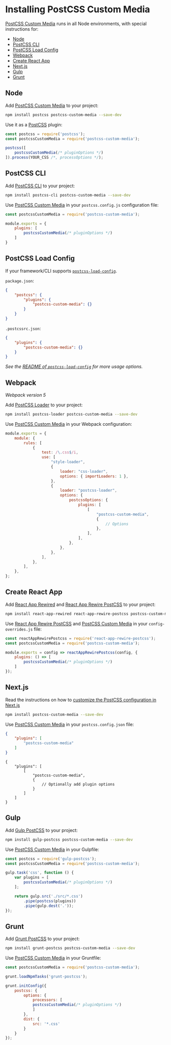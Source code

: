 # Installing PostCSS Custom Media

[PostCSS Custom Media] runs in all Node environments, with special instructions for:

- [Node](#node)
- [PostCSS CLI](#postcss-cli)
- [PostCSS Load Config](#postcss-load-config)
- [Webpack](#webpack)
- [Create React App](#create-react-app)
- [Next.js](#nextjs)
- [Gulp](#gulp)
- [Grunt](#grunt)

## Node

Add [PostCSS Custom Media] to your project:

```bash
npm install postcss postcss-custom-media --save-dev
```

Use it as a [PostCSS] plugin:

```js
const postcss = require('postcss');
const postcssCustomMedia = require('postcss-custom-media');

postcss([
	postcssCustomMedia(/* pluginOptions */)
]).process(YOUR_CSS /*, processOptions */);
```

## PostCSS CLI

Add [PostCSS CLI] to your project:

```bash
npm install postcss-cli postcss-custom-media --save-dev
```

Use [PostCSS Custom Media] in your `postcss.config.js` configuration file:

```js
const postcssCustomMedia = require('postcss-custom-media');

module.exports = {
	plugins: [
		postcssCustomMedia(/* pluginOptions */)
	]
}
```

## PostCSS Load Config

If your framework/CLI supports [`postcss-load-config`](https://github.com/postcss/postcss-load-config).

`package.json`:

```json
{
	"postcss": {
		"plugins": {
			"postcss-custom-media": {}
		}
	}
}
```

`.postcssrc.json`:

```json
{
	"plugins": {
		"postcss-custom-media": {}
	}
}
```

_See the [README of `postcss-load-config`](https://github.com/postcss/postcss-load-config#usage) for more usage options._

## Webpack

_Webpack version 5_

Add [PostCSS Loader] to your project:

```bash
npm install postcss-loader postcss-custom-media --save-dev
```

Use [PostCSS Custom Media] in your Webpack configuration:

```js
module.exports = {
	module: {
		rules: [
			{
				test: /\.css$/i,
				use: [
					"style-loader",
					{
						loader: "css-loader",
						options: { importLoaders: 1 },
					},
					{
						loader: "postcss-loader",
						options: {
							postcssOptions: {
								plugins: [
									[
										"postcss-custom-media",
										{
											// Options
										},
									],
								],
							},
						},
					},
				],
			},
		],
	},
};
```

## Create React App

Add [React App Rewired] and [React App Rewire PostCSS] to your project:

```bash
npm install react-app-rewired react-app-rewire-postcss postcss-custom-media --save-dev
```

Use [React App Rewire PostCSS] and [PostCSS Custom Media] in your
`config-overrides.js` file:

```js
const reactAppRewirePostcss = require('react-app-rewire-postcss');
const postcssCustomMedia = require('postcss-custom-media');

module.exports = config => reactAppRewirePostcss(config, {
	plugins: () => [
		postcssCustomMedia(/* pluginOptions */)
	]
});
```

## Next.js

Read the instructions on how to [customize the PostCSS configuration in Next.js](https://nextjs.org/docs/advanced-features/customizing-postcss-config)

```bash
npm install postcss-custom-media --save-dev
```

Use [PostCSS Custom Media] in your `postcss.config.json` file:

```json
{
	"plugins": [
		"postcss-custom-media"
	]
}
```

```json5
{
	"plugins": [
		[
			"postcss-custom-media",
			{
				// Optionally add plugin options
			}
		]
	]
}
```

## Gulp

Add [Gulp PostCSS] to your project:

```bash
npm install gulp-postcss postcss-custom-media --save-dev
```

Use [PostCSS Custom Media] in your Gulpfile:

```js
const postcss = require('gulp-postcss');
const postcssCustomMedia = require('postcss-custom-media');

gulp.task('css', function () {
	var plugins = [
		postcssCustomMedia(/* pluginOptions */)
	];

	return gulp.src('./src/*.css')
		.pipe(postcss(plugins))
		.pipe(gulp.dest('.'));
});
```

## Grunt

Add [Grunt PostCSS] to your project:

```bash
npm install grunt-postcss postcss-custom-media --save-dev
```

Use [PostCSS Custom Media] in your Gruntfile:

```js
const postcssCustomMedia = require('postcss-custom-media');

grunt.loadNpmTasks('grunt-postcss');

grunt.initConfig({
	postcss: {
		options: {
			processors: [
			postcssCustomMedia(/* pluginOptions */)
			]
		},
		dist: {
			src: '*.css'
		}
	}
});
```

[Gulp PostCSS]: https://github.com/postcss/gulp-postcss
[Grunt PostCSS]: https://github.com/nDmitry/grunt-postcss
[PostCSS]: https://github.com/postcss/postcss
[PostCSS CLI]: https://github.com/postcss/postcss-cli
[PostCSS Loader]: https://github.com/postcss/postcss-loader
[PostCSS Custom Media]: https://github.com/csstools/postcss-plugins/tree/main/plugins/postcss-custom-media
[React App Rewire PostCSS]: https://github.com/csstools/react-app-rewire-postcss
[React App Rewired]: https://github.com/timarney/react-app-rewired
[Next.js]: https://nextjs.org
